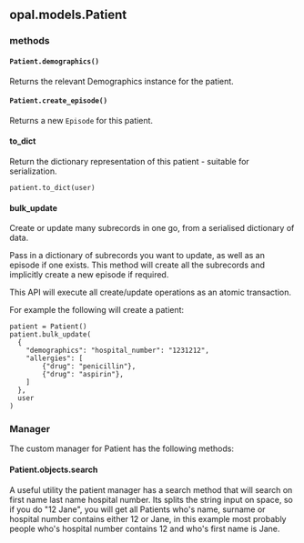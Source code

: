 ## opal.models.Patient

### methods

#### `Patient.demographics()`

Returns the relevant Demographics instance for the patient.

#### `Patient.create_episode()`

Returns a new `Episode` for this patient.

#### to_dict

Return the dictionary representation of this patient - suitable for serialization.

    patient.to_dict(user)


#### bulk_update

Create or update many subrecords in one go, from a serialised dictionary of data.

Pass in a dictionary of subrecords you want to update, as well as an episode if one exists.
This method will create all the subrecords and implicitly create a new episode if required.

This API will execute all create/update operations as an atomic transaction.

For example the following will create a patient:

    patient = Patient()
    patient.bulk_update(
      {
        "demographics": "hospital_number": "1231212",
        "allergies": [
            {"drug": "penicillin"},
            {"drug": "aspirin"},
        ]
      },
      user
    )

### Manager

The custom manager for Patient has the following methods:

#### Patient.objects.search

A useful utility the patient manager has a search method that
will search on first name last name hospital number. Its splits the string input on space, so if you do "12 Jane", you will get all
Patients who's name, surname or hospital number contains either
12 or Jane, in this example most probably people who's hospital
number contains 12 and who's first name is Jane.
